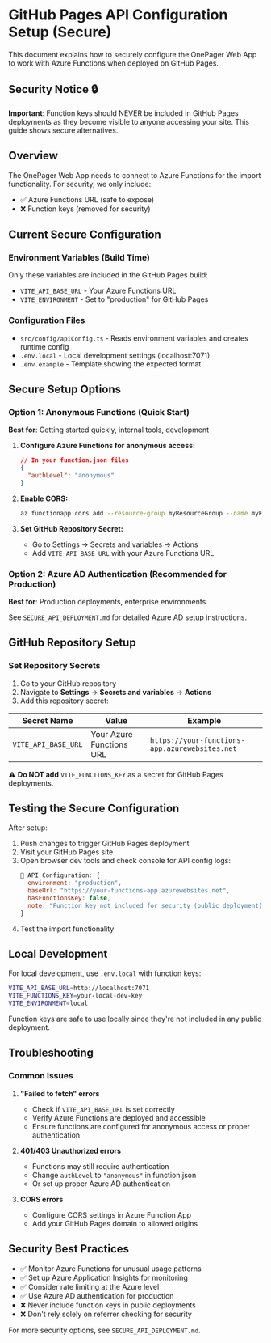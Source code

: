 # GitHub Pages API Configuration Setup (Secure)

This document explains how to securely configure the OnePager Web App to work with Azure Functions when deployed on GitHub Pages.

## Security Notice 🔒

**Important**: Function keys should NEVER be included in GitHub Pages deployments as they become visible to anyone accessing your site. This guide shows secure alternatives.

## Overview

The OnePager Web App needs to connect to Azure Functions for the import functionality. For security, we only include:
- ✅ Azure Functions URL (safe to expose)
- ❌ Function keys (removed for security)

## Current Secure Configuration

### Environment Variables (Build Time)
Only these variables are included in the GitHub Pages build:
- `VITE_API_BASE_URL` - Your Azure Functions URL
- `VITE_ENVIRONMENT` - Set to "production" for GitHub Pages

### Configuration Files
- `src/config/apiConfig.ts` - Reads environment variables and creates runtime config
- `.env.local` - Local development settings (localhost:7071)
- `.env.example` - Template showing the expected format

## Secure Setup Options

### Option 1: Anonymous Functions (Quick Start)

**Best for**: Getting started quickly, internal tools, development

1. **Configure Azure Functions for anonymous access:**
   ```json
   // In your function.json files
   {
     "authLevel": "anonymous"
   }
   ```

2. **Enable CORS:**
   ```bash
   az functionapp cors add --resource-group myResourceGroup --name myFunctionApp --allowed-origins https://yourusername.github.io
   ```

3. **Set GitHub Repository Secret:**
   - Go to Settings → Secrets and variables → Actions
   - Add `VITE_API_BASE_URL` with your Azure Functions URL

### Option 2: Azure AD Authentication (Recommended for Production)

**Best for**: Production deployments, enterprise environments

See `SECURE_API_DEPLOYMENT.md` for detailed Azure AD setup instructions.

## GitHub Repository Setup

### Set Repository Secrets

1. Go to your GitHub repository
2. Navigate to **Settings** → **Secrets and variables** → **Actions**
3. Add this repository secret:

| Secret Name | Value | Example |
|-------------|-------|---------|
| `VITE_API_BASE_URL` | Your Azure Functions URL | `https://your-functions-app.azurewebsites.net` |

⚠️ **Do NOT add** `VITE_FUNCTIONS_KEY` as a secret for GitHub Pages deployments.

## Testing the Secure Configuration

After setup:

1. Push changes to trigger GitHub Pages deployment
2. Visit your GitHub Pages site
3. Open browser dev tools and check console for API config logs:
   ```javascript
   🔧 API Configuration: {
     environment: "production",
     baseUrl: "https://your-functions-app.azurewebsites.net",
     hasFunctionsKey: false,
     note: "Function key not included for security (public deployment)"
   }
   ```
4. Test the import functionality

## Local Development

For local development, use `.env.local` with function keys:

```bash
VITE_API_BASE_URL=http://localhost:7071
VITE_FUNCTIONS_KEY=your-local-dev-key
VITE_ENVIRONMENT=local
```

Function keys are safe to use locally since they're not included in any public deployment.

## Troubleshooting

### Common Issues

1. **"Failed to fetch" errors**
   - Check if `VITE_API_BASE_URL` is set correctly
   - Verify Azure Functions are deployed and accessible
   - Ensure functions are configured for anonymous access or proper authentication

2. **401/403 Unauthorized errors**
   - Functions may still require authentication
   - Change `authLevel` to `"anonymous"` in function.json
   - Or set up proper Azure AD authentication

3. **CORS errors**
   - Configure CORS settings in Azure Function App
   - Add your GitHub Pages domain to allowed origins

## Security Best Practices

- ✅ Monitor Azure Functions for unusual usage patterns
- ✅ Set up Azure Application Insights for monitoring
- ✅ Consider rate limiting at the Azure level
- ✅ Use Azure AD authentication for production
- ❌ Never include function keys in public deployments
- ❌ Don't rely solely on referrer checking for security

For more security options, see `SECURE_API_DEPLOYMENT.md`.
